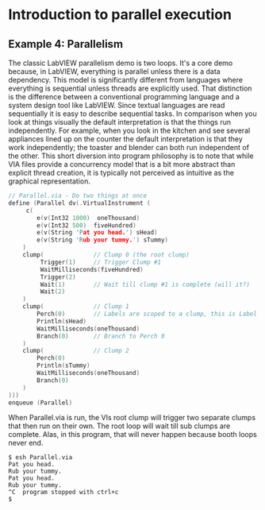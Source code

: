 <!--
Copyright (c) 2020 National Instruments
SPDX-License-Identifier: MIT
-->

# Introduction to parallel execution

## Example 4: Parallelism

The classic LabVIEW parallelism demo is two loops. It's a core demo because, in LabVIEW, everything is parallel unless there is a data dependency. This model is significantly different from languages where everything is sequential unless threads are explicitly used. That distinction is the difference between a conventional programming language and a system design tool like LabVIEW.
Since textual languages are read sequentially it is easy to describe sequential tasks. In comparison when you look at things visually the default interpretation is that the things run independently. For example, when you look in the kitchen and see several appliances lined up on the counter the default interpretation is that they work independently; the toaster and blender can both run independent of the other. This short diversion into program philosophy is to note that while VIA files provide a concurrency model that is a bit more abstract than explicit thread creation, it is typically not perceived as intuitive as the graphical representation.

```cpp
// Parallel.via - Do two things at once
define (Parallel dv(.VirtualInstrument (
     c(
        e(v(Int32 1000)  oneThousand)
        e(v(Int32 500)  fiveHundred)
        e(v(String 'Pat you head.') sHead)
        e(v(String 'Rub your tummy.') sTummy)
    )
    clump(              // Clump 0 (the root clump)
         Trigger(1)     // Trigger Clump #1        
         WaitMilliseconds(fiveHundred)
         Trigger(2)     
         Wait(1)        // Wait till clump #1 is complete (will it?)
         Wait(2)
    )
    clump(              // Clump 1
        Perch(0)        // Labels are scoped to a clump, this is Label 0
        Println(sHead)
        WaitMilliseconds(oneThousand)
        Branch(0)       // Branch to Perch 0
    )
    clump(              // Clump 2
        Perch(0)
        Println(sTummy)
        WaitMilliseconds(oneThousand)
        Branch(0)
    )
)))
enqueue (Parallel)
```

When Parallel.via is run, the VIs root clump will trigger two separate clumps that then run on their own. The root loop will wait till sub clumps are complete. Alas, in this program, that will never happen because booth loops never end.

```console
$ esh Parallel.via
Pat you head.
Rub your tummy.
Pat you head.
Rub your tummy.
^C  program stopped with ctrl+c
$
```
